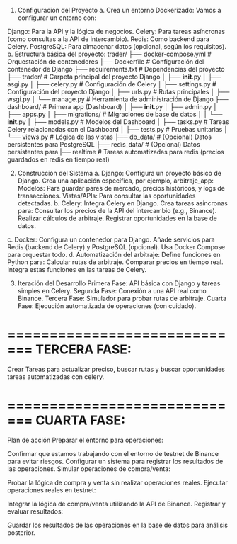 1. Configuración del Proyecto
a. Crea un entorno Dockerizado:
Vamos a configurar un entorno con:

Django: Para la API y la lógica de negocios.
Celery: Para tareas asíncronas (como consultas a la API de intercambio).
Redis: Como backend para Celery.
PostgreSQL: Para almacenar datos (opcional, según los requisitos).
b. Estructura básica del proyecto:
trader/
├── docker-compose.yml        # Orquestación de contenedores
├── Dockerfile                # Configuración del contenedor de Django
├── requirements.txt          # Dependencias del proyecto
├── trader/                   # Carpeta principal del proyecto Django
│   ├── __init__.py
│   ├── asgi.py
│   ├── celery.py             # Configuración de Celery
│   ├── settings.py           # Configuración del proyecto Django
│   ├── urls.py               # Rutas principales
│   ├── wsgi.py
│   └── manage.py             # Herramienta de administración de Django
├── dashboard/                # Primera app (Dashboard)
│   ├── __init__.py
│   ├── admin.py
│   ├── apps.py
│   ├── migrations/           # Migraciones de base de datos
│   │   └── __init__.py
│   ├── models.py             # Modelos del Dashboard
│   ├── tasks.py              # Tareas Celery relacionadas con el Dashboard
│   ├── tests.py              # Pruebas unitarias
│   └── views.py              # Lógica de las vistas
├── db_data/                  # (Opcional) Datos persistentes para PostgreSQL
├── redis_data/               # (Opcional) Datos persistentes para 
|── realtime                  # Tareas automatizadas para redis (precios guardados en redis en tiempo real)

2. Construcción del Sistema
a. Django:
Configura un proyecto básico de Django.
Crea una aplicación específica, por ejemplo, arbitraje_app:
Modelos: Para guardar pares de mercado, precios históricos, y logs de transacciones.
Vistas/APIs: Para consultar las oportunidades detectadas.
b. Celery:
Integra Celery en Django.
Crea tareas asíncronas para:
Consultar los precios de la API del intercambio (e.g., Binance).
Realizar cálculos de arbitraje.
Registrar oportunidades en la base de datos.

c. Docker:
Configura un contenedor para Django.
Añade servicios para Redis (backend de Celery) y PostgreSQL (opcional).
Usa Docker Compose para orquestar todo.
d. Automatización del arbitraje:
Define funciones en Python para:
Calcular rutas de arbitraje.
Comparar precios en tiempo real.
Integra estas funciones en las tareas de Celery.

3. Iteración del Desarrollo
Primera Fase: API básica con Django y tareas simples en Celery.
Segunda Fase: Conexión a una API real como Binance.
Tercera Fase: Simulador para probar rutas de arbitraje.
Cuarta Fase: Ejecución automatizada de operaciones (con cuidado).

=============================
TERCERA FASE:
=============================
Crear Tareas para actualizar preciso, buscar rutas y buscar oportunidades
tareas automatizadas con celery.

=============================
CUARTA FASE:
=============================
Plan de acción
Preparar el entorno para operaciones:

Confirmar que estamos trabajando con el entorno de testnet de Binance para evitar riesgos.
Configurar un sistema para registrar los resultados de las operaciones.
Simular operaciones de compra/venta:

Probar la lógica de compra y venta sin realizar operaciones reales.
Ejecutar operaciones reales en testnet:

Integrar la lógica de compra/venta utilizando la API de Binance.
Registrar y evaluar resultados:

Guardar los resultados de las operaciones en la base de datos para análisis posterior.

